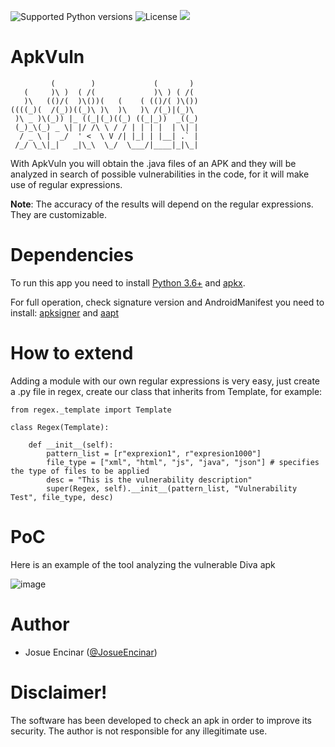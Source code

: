 ![Supported Python versions](https://img.shields.io/badge/python-3.6+-blue.svg?style=flat-square&logo=python)
![License](https://img.shields.io/badge/license-GNU-green.svg?style=flat-square&logo=gnu)
![](https://img.shields.io/badge/Works%20in%20Linux-purple.svg?style=flat-square&logo=debian)

# ApkVuln

```
         (        )             (       ) 
   (     )\ )  ( /(             )\ ) ( /( 
   )\   (()/(  )\())(   (    ( (()/( )\())
((((_)(  /(_))((_)\ )\  )\   )\ /(_)|(_)\ 
 )\ _ )\(_)) |_ ((_|(_)((_) ((_|_))  _((_)
 (_)_\(_) _ \| |/ /\ \ / / | | | |  | \| |
  / _ \ |  _/  ' <  \ V /| |_| | |__| .` |
 /_/ \_\|_|   _|\_\  \_/  \___/|____|_|\_|

```

With ApkVuln you will obtain the .java files of an APK and they will be analyzed in search of possible vulnerabilities in the code, for it will make use of regular expressions.

 **Note**: The accuracy of the results will depend on the regular expressions. They are customizable.

# Dependencies

To run this app you need to install [Python 3.6+](https://www.python.org/) and [apkx](https://github.com/b-mueller/apkx).

For full operation, check signature version and AndroidManifest you need to install: [apksigner](https://developer.android.com/studio/command-line/apksigner) and [aapt](https://androidaapt.com/)

# How to extend

Adding a module with our own regular expressions is very easy, just create a .py file in regex, create our class that inherits from Template, for example:

```
from regex._template import Template

class Regex(Template):

    def __init__(self):
        pattern_list = [r"exprexion1", r"expresion1000"]
        file_type = ["xml", "html", "js", "java", "json"] # specifies the type of files to be applied
        desc = "This is the vulnerability description"
        super(Regex, self).__init__(pattern_list, "Vulnerability Test", file_type, desc)

```

# PoC

Here is an example of the tool analyzing the vulnerable Diva apk

![image](https://user-images.githubusercontent.com/16885065/121223998-66c18c80-c888-11eb-90fb-e65ba5280913.png)

 # Author 
 
 * Josue Encinar ([@JosueEncinar](https://twitter.com/josueencinar))

# Disclaimer!

The software has been developed to check an apk in order to improve its security. The author is not responsible for any illegitimate use.
